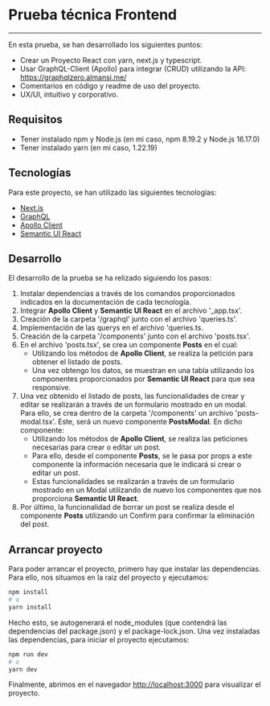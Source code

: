# Prueba técnica Frontend
---
En esta prueba, se han desarrollado los siguientes puntos:
- Crear un Proyecto React con yarn, next.js y typescript.
- Usar GraphQL-Client (Apollo) para integrar (CRUD) utilizando la API: https://graphqlzero.almansi.me/
- Comentarios en código y readme de uso del proyecto.
- UX/UI, intuitivo y corporativo.

## Requisitos
- Tener instalado npm y Node.js (en mi caso, npm 8.19.2 y Node.js 16.17.0)
- Tener instalado yarn (en mi caso, 1.22.19)

## Tecnologías
Para este proyecto, se han utilizado las siguientes tecnologías:
- [Next.js](https://nextjs.org/docs)
- [GraphQL](https://graphql.org/graphql-js/)
- [Apollo Client](https://www.apollographql.com/docs/react/)
- [Semantic UI React](https://react.semantic-ui.com/)

## Desarrollo
El desarrollo de la prueba se ha relizado siguiendo los pasos:
1. Instalar dependencias a través de los comandos proporcionados indicados en la documentación de cada tecnología.
2. Integrar **Apollo Client** y **Semantic UI React** en el archivo '_app.tsx'.
3. Creación de la carpeta '/graphql' junto con el archivo 'queries.ts'.
4. Implementación de las querys en el archivo 'queries.ts. 
5. Creación de la carpeta '/components' junto con el archivo 'posts.tsx'.
6. En el archivo 'posts.tsx', se crea un componente **Posts** en el cual:
    - Utilizando los métodos de **Apollo Client**, se realiza la petición para obtener el listado de posts. 
    - Una vez obtengo los datos, se muestran en una tabla utilizando los componentes proporcionados por **Semantic UI React** para que sea responsive.
7. Una vez obtenido el listado de posts, las funcionalidades de crear y editar se realizarán a través de un formulario mostrado en un modal. Para ello, se crea dentro de la carpeta '/components' un archivo 'posts-modal.tsx'. Este, será un nuevo componente **PostsModal**. En dicho componente:
    - Utilizando los métodos de **Apollo Client**, se realiza las peticiones necesarias para crear o editar un post.
    - Para ello, desde el componente **Posts**, se le pasa por props a este componente la información necesaria que le indicará si crear o editar un post.
    - Estas funcionalidades se realizarán a través de un formulario mostrado en un Modal utilizando de nuevo los componentes que nos proporciona **Semantic UI React**.
8. Por último, la funcionalidad de borrar un post se realiza desde el componente **Posts** utilizando un Confirm para confirmar la eliminación del post.

## Arrancar proyecto
Para poder arrancar el proyecto, primero hay que instalar las dependencias. Para ello, nos situamos en la raiz del proyecto y ejecutamos:
```bash
npm install
# o
yarn install
```
Hecho esto, se autogenerará el node_modules (que contendrá las dependencias del package.json) y el package-lock.json.
Una vez instaladas las dependencias, para iniciar el proyecto ejecutamos:
```bash
npm run dev
# o
yarn dev
```
Finalmente, abrimos en el navegador [http://localhost:3000](http://localhost:3000) para visualizar el proyecto.